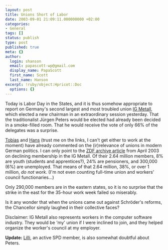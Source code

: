 ```yaml
---
layout: post
title: Unions Short of Labor
date: 2003-09-01 21:09:11.000000000 +02:00
categories:
- General
tags: []
status: publish
type: post
published: true
meta: {}
author:
  login: shanson
  email: papascott-wp@gmail.com
  display_name: PapaScott
  first_name: Scott
  last_name: Hanson
excerpt: !ruby/object:Hpricot::Doc
  options: {}
---
```

<p>Today is Labor Day in the States, and it is thus somehow appropriate to report on  Germany's second largest and most troubled union <a title="IG Metall: Homepage mit Nachrichten" href="http://www.igmetall.de/">IG Metall</a>, which elected a new chairman in an extraordinary session yesterday. That the traditionalist Jürgen Peters would be elected had already been decided in a smoke-filled room. That he would receive the vote of only 66% of the delegates was a surprise.</p>
<p><a title="almost a diary: Smug for a day." href="http://tschwarz.freepage4you.de/aad/archives/000931.php">Tobias</a> and <a title="Cum Grano Salis" href="http://cumgranosalis.blogspot.com/2003_08_31_cumgranosalis_archive.html#106235580407051312">Hans</a>  (trust me on the links, I can't get either to work at the moment) have already commented on the (ir)relevance of unions in  modern German politics. I can only point to the <a title="heute.t-online.de - IG Metall leidet unter Mitgliederschwund" href="http://www.heute.t-online.de/ZDFheute/artikel/26/0,1367,WIRT-0-2040026,00.html">ZDF archive article</a> from April 2003 on declining membership in the IG Metall. Of their 2.64 million members, 8% are youth (students and apprentices?), 24% are pensioners, and 300,000 (6%) are unemployed. That means of that 2.64 million, 38%, or over 1 million, <em>do not work</em>.  (I'm not even counting full-time union and workers' council functionaries...)</p>
<p>Only 290,000 members are in the eastern states, so it is no surprise that the strike in the east for the 35-hour work week failed so miserably.</p>
<p>Is it any wonder that when the unions came out against Schröder's reforms, the Chancellor simply laughed in their collective faces?</p>
<p>Disclaimer: IG Metall also represents workers in the computer software industry. They would be 'my' union if I were inclined to join, and they helped organize the worker's council at my employer.</p>
<p><b>Update:</b> <a title="Lilli Marleen" href="http://www.lillimarleen.blogspot.com/2003_09_01_lillimarleen_archive.html#106245045868991069">Lilli</a>, an active SPD member, is also somewhat doubtful about Peters.</p>
